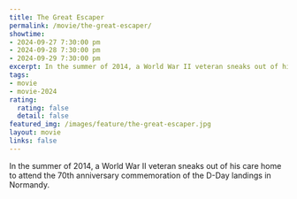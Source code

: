 ```yaml
---
title: The Great Escaper
permalink: /movie/the-great-escaper/
showtime:
- 2024-09-27 7:30:00 pm
- 2024-09-28 7:30:00 pm
- 2024-09-29 7:30:00 pm
excerpt: In the summer of 2014, a World War II veteran sneaks out of his care home to attend the 70th anniversary commemoration of the D-Day landings in Normandy.
tags:
- movie
- movie-2024
rating:
  rating: false
  detail: false
featured_img: /images/feature/the-great-escaper.jpg
layout: movie
links: false
---
```


In the summer of 2014, a World War II veteran sneaks out of his care home to attend the 70th anniversary commemoration of the D-Day landings in Normandy.

<!-- https://www.youtube.com/watch?v=JEvYEPNxHzo -->

